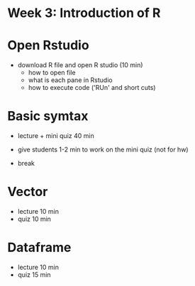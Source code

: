 # Week 3: Introduction of R 

# Open Rstudio
- download R file and open R studio (10 min)
  + how to open file 
  + what is each pane in Rstudio
  + how to execute code ('RUn' and short cuts)

# Basic symtax 
- lecture + mini quiz 40 min
 + give students 1-2 min to work on the mini quiz (not for hw)

- break

# Vector
- lecture 10 min
- quiz 10 min


# Dataframe
- lecture 10 min
- quiz 15 min
